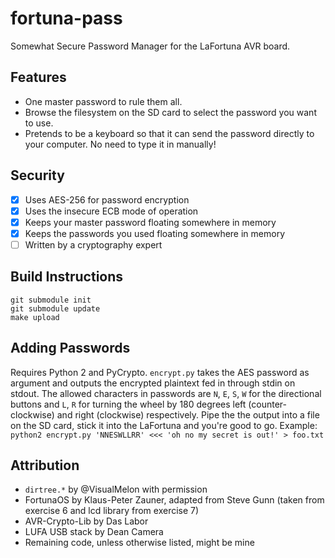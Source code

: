# fortuna-pass
Somewhat Secure Password Manager for the LaFortuna AVR board.

## Features
- One master password to rule them all.
- Browse the filesystem on the SD card to select the password you want to use.
- Pretends to be a keyboard so that it can send the password directly to your computer. No need to type it in manually!

## Security
- [x] Uses AES-256 for password encryption
- [x] Uses the insecure ECB mode of operation
- [x] Keeps your master password floating somewhere in memory
- [x] Keeps the passwords you used floating somewhere in memory
- [ ] Written by a cryptography expert

## Build Instructions
    git submodule init
    git submodule update
    make upload

## Adding Passwords
Requires Python 2 and PyCrypto.
`encrypt.py` takes the AES password as argument and outputs the encrypted plaintext fed in through stdin on stdout.
The allowed characters in passwords are `N`, `E`, `S`, `W` for the directional buttons and `L`, `R` for turning the wheel by 180 degrees left (counter-clockwise) and right (clockwise) respectively.
Pipe the the output into a file on the SD card, stick it into the LaFortuna and you're good to go.
Example: `python2 encrypt.py 'NNESWLLRR' <<< 'oh no my secret is out!' > foo.txt`

## Attribution
- `dirtree.*` by @VisualMelon with permission
- FortunaOS by Klaus-Peter Zauner, adapted from Steve Gunn (taken from exercise 6 and lcd library from exercise 7)
- AVR-Crypto-Lib by Das Labor
- LUFA USB stack by Dean Camera
- Remaining code, unless otherwise listed, might be mine
